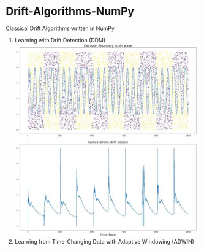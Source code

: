 # Drift-Algorithms-NumPy
Classical Drift Algorithms written in NumPy
1. Learning with Drift Detection (DDM)
![DDM](https://github.com/mlpotter/Drift-Algorithms-NumPy/blob/master/images/sin_example2.JPG)
2. Learning from Time-Changing Data with Adaptive Windowing (ADWIN)
